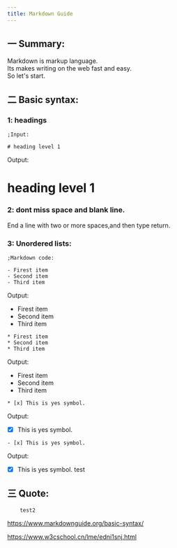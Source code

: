 ```yaml
---
title: Markdown Guide
---
```


## 一 Summary:

Markdown is markup language.   
Its makes writing on the web fast and easy.  
  So let's start.

## 二 Basic syntax:

### 1: headings

```
;Input:

# heading level 1
```
Output:
<!--Markdown code-->
#     heading level 1
  
  
### 2: dont miss space and blank line.
End a line with two or more spaces,and then type return.

### 3: Unordered lists:

```
;Markdown code:

- Firest item
- Second item
- Third item
```
Output:
- Firest item
- Second item
- Third item
  
```
* Firest item
* Second item
* Third item
```
Output:
* Firest item
* Second item
* Third item

```
* [x] This is yes symbol.
```
Output:
* [x] This is yes symbol.

```
- [x] This is yes symbol.
```
Output:
- [x] This is yes symbol.
		test
  
## 三 Quote:
		test2
<https://www.markdownguide.org/basic-syntax/>

<https://www.w3cschool.cn/lme/edni1snj.html>
